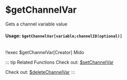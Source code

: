 # $getChannelVar
Gets a channel variable value

#### Usage: `$getChannelVar[variable;channelID(optional)]`
<br/>
<discord-messages>
	<discord-message :bot="false" role-color="#ffcc9a" author="Member">
		!!exec $getChannelVar[Creator]
	</discord-message>
	<discord-message :bot="true" role-color="#0099ff" author="Custom Command" avatar="https://media.discordapp.net/avatars/725721249652670555/781224f90c3b841ba5b40678e032f74a.webp">
		 Mido
	</discord-message>
</discord-messages>

::: tip Related Functions
Check out: [$setChannelVar](../Variables/setChannelVar.md)

Check out: [$deleteChannelVar](../Variables/deleteChannelVar.md)
:::

